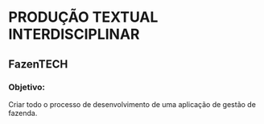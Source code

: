 # PRODUÇÃO TEXTUAL INTERDISCIPLINAR

## FazenTECH 

### Objetivo:

Criar todo o processo de desenvolvimento de uma aplicação de gestão de fazenda.